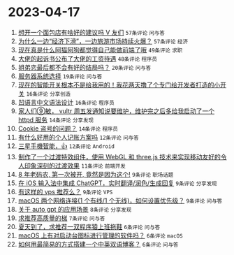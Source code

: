 # 2023-04-17

1. [想开一个面包店有啥好的建议吗 V 友们](https://www.v2ex.com/t/933044) `57条评论` `问与答`
1. [为什么一边“经济下滑”，一边旅游市场持续火爆？](https://www.v2ex.com/t/933053) `57条评论` `经济`
1. [现在真是什么阿猫阿狗都觉得自己能做前端了哦](https://www.v2ex.com/t/933052) `49条评论` `求职`
1. [大佬的起诉书公布了大佬的工资待遇](https://www.v2ex.com/t/933037) `48条评论` `程序员`
1. [姐弟恋最后都不会有好的结局吗？](https://www.v2ex.com/t/933056) `20条评论` `问与答`
1. [服务器系统选择](https://www.v2ex.com/t/933043) `19条评论` `问与答`
1. [现在的智能开关根本不是给我用的！我花两天撸了个专门给开发者打造的小开关](https://www.v2ex.com/t/933049) `16条评论` `分享创造`
1. [凹语言中文语法设计](https://www.v2ex.com/t/933030) `16条评论` `程序员`
1. [家人们⑨敏， vultr 周五发通知说要维护，维护完之后多给我启动了一个 httpd 服务](https://www.v2ex.com/t/933055) `14条评论` `分享发现`
1. [Cookie 盗号的问题？](https://www.v2ex.com/t/933054) `14条评论` `程序员`
1. [有什么好用的个人记账方案吗](https://www.v2ex.com/t/933058) `12条评论` `问与答`
1. [三星手機智能，👍](https://www.v2ex.com/t/933042) `12条评论` `Android`
1. [制作了一个过渡特效组件，使用 WebGL 和 three.js 技术来实现移动友好的令人印象深刻的过渡效果](https://www.v2ex.com/t/933028) `11条评论` `前端开发`
1. [8 年老码农, 第一次被开, 竟然是因为这个!](https://www.v2ex.com/t/933074) `9条评论` `职场话题`
1. [在 iOS 输入法中集成 ChatGPT，实时翻译/润色/生成回复](https://www.v2ex.com/t/933041) `9条评论` `分享发现`
1. [有这样的 vps 推荐么？](https://www.v2ex.com/t/933031) `9条评论` `VPS`
1. [macOS 两个网络连接(1 个有线/1 个无线)，如何设置优先级？](https://www.v2ex.com/t/933029) `9条评论` `问与答`
1. [关于 auto gpt 的应用场景](https://www.v2ex.com/t/933048) `8条评论` `分享发现`
1. [求推荐高质量的梯](https://www.v2ex.com/t/933080) `7条评论` `问与答`
1. [夏天到了，求推荐一双程序猿上班拖鞋](https://www.v2ex.com/t/933081) `6条评论` `问与答`
1. [macOS 上有对启动台图标进行管理的软件吗？](https://www.v2ex.com/t/933038) `6条评论` `macOS`
1. [如何用最简易的方式搭建一个中英双语博客？](https://www.v2ex.com/t/933032) `6条评论` `问与答`
